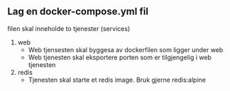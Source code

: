 ## Lag en docker-compose.yml fil
filen skal inneholde to tjenester (services)
1. web
   - Web tjensesten skal byggesa av dockerfilen som ligger under web
   - Web tjenesten skal eksportere porten som er tilgjengelig i web tjenesten
2. redis
   - Tjenesten skal starte et redis image. Bruk gjerne redis:alpine
   

